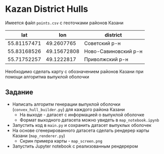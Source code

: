 # Kazan District Hulls

Имеется файл ``points.csv`` с геоточками районов Казани

| lat         | lon         | district             |
|-------------|-------------|----------------------|
| 55.81157471 | 49.2607765  | Советский р-н        |
| 55.83168526 | 49.15672808 | Ново-Савиновский р-н |
| 55.71752257 | 49.1222817  | Приволжский р-н      |

Необходимо сделать карту с обозначением районов Казани при помощи алгоритма выпуклой оболочки

## Задание
- Написать алгоритм генерации выпуклой оболочки (``convex_hull_builder.py``) для каждого района Казани
  - На выходе - датасет с информацией о выпуклой оболочке
  - Формат выходного датасета можно увидеть в ``map_notebook.ipynb``
- Запустить код в ``main.py`` и сохранить датасет выпуклых оболочек
- На основе сгенерированного датасета сделать рендерер карты Казани (``map_renderer.py``)
  - Скрин примера карты - ``map_screen.png``
- Запустить Jupyter notebook с реализованным рендерером